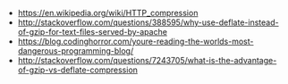 - https://en.wikipedia.org/wiki/HTTP_compression
- http://stackoverflow.com/questions/388595/why-use-deflate-instead-of-gzip-for-text-files-served-by-apache
- https://blog.codinghorror.com/youre-reading-the-worlds-most-dangerous-programming-blog/
- http://stackoverflow.com/questions/7243705/what-is-the-advantage-of-gzip-vs-deflate-compression
